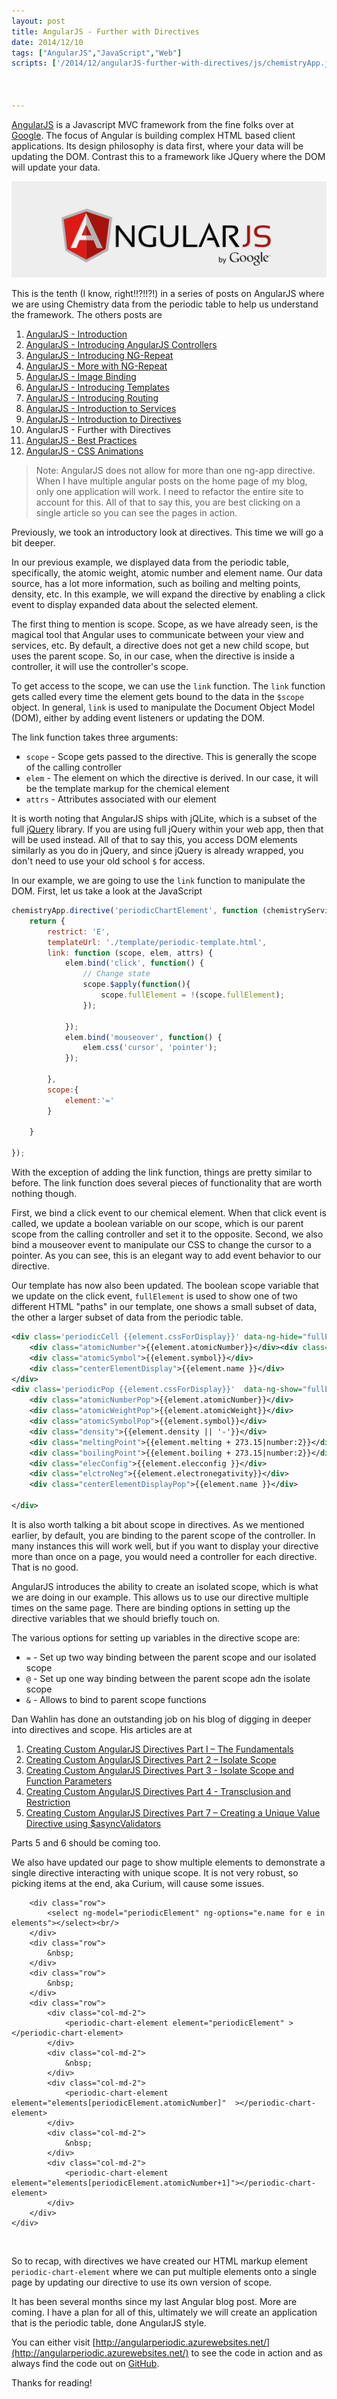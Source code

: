 ```yaml
---
layout: post
title: AngularJS - Further with Directives
date: 2014/12/10
tags: ["AngularJS","JavaScript","Web"]
scripts: ['/2014/12/angularJS-further-with-directives/js/chemistryApp.js','/2014/12/angularJS-further-with-directives/js/chemistryController.js','/2014/12/angularJS-further-with-directives/js/chemistryService.js','/2014/12/angularJS-further-with-directives/js/chemistryDirective.js']



---
```


[AngularJS](http://www.angularjs.org) is a Javascript MVC framework from the fine folks over at
[Google](http://www.google.com). The focus of Angular is building complex
 HTML based client applications. Its design philosophy is data first, where your data will be updating the DOM.
 Contrast this to a framework like JQuery where the DOM will update your data.

![AngularJS Logo](angularLogo.png)

This is the tenth (I know, right!!?!!?!) in a series of posts on AngularJS where we are using Chemistry data from the periodic table
to help us understand the framework. The others posts are

1. [AngularJS - Introduction](http://www.jptacek.com/2013/10/angularjs-introduction/)
2. [AngularJS - Introducing AngularJS Controllers](http://www.jptacek.com/2013/10/introducing-angularjs-controllers/)
3. [AngularJS - Introducing NG-Repeat](http://www.jptacek.com/2013/10/angularjs-introducing-ng-repeat/)
4. [AngularJS - More with NG-Repeat](http://www.jptacek.com/2014/01/angularjs-further-with-ng-repeat/)
5. [AngularJS - Image Binding](http://www.jptacek.com/2014/01/angularjs-lou-reed/)
6. [AngularJS - Introducing Templates](http://www.jptacek.com/2014/02/angularJS-templates/)
7. [AngularJS - Introducing Routing](http://www.jptacek.com/2014/02/angularJS-IntroToRouting/)
8. [AngularJS - Introduction to Services](http://www.jptacek.com/2014/05/angularJS-Intro-To-Services/)
9. [AngularJS - Introduction to Directives](http://www.jptacek.com/2014/06/angularJS-intro-to-directives/)
10. AngularJS - Further with Directives
11. [AngularJS - Best Practices](http://jptacek.com/2015/02/angularJS-Best-Practices/)
12. [AngularJS - CSS Animations](http://jptacek.com/2015/03/angularJS-CSS-Animation/)

>Note: AngularJS does not allow for more than one ng-app directive. When I have multiple angular posts on
the home page of my blog, only one application will work. I need to refactor the entire site to account for
this. All of that to say this, you are best clicking on a single article so you can see the pages in action.

Previously, we took an introductory look at directives. This time we will go a bit deeper.

In our previous example, we displayed data from the periodic table, specifically, the atomic weight, atomic number
and element name. Our data source, has a lot more information, such as boiling and melting points, density, etc. In
this example, we will expand the directive by enabling a click event to display expanded data about the selected element.

The first thing to mention is scope. Scope, as we have already seen, is the magical tool that Angular uses to
communicate between your view and services, etc. By default, a directive does not get a new child scope, but
uses the parent scope. So, in our case, when the directive is inside a controller, it will use the
controller's scope.

To get access to the scope, we can use the ``link`` function. The ``link`` function gets called every time the
element gets bound to the data in the ``$scope`` object. In general, ``link`` is used to manipulate the Document
Object Model (DOM),
either by adding event listeners or updating the DOM.

The link function takes three arguments:

* ``scope`` - Scope gets passed to the directive. This is generally the scope of the calling controller
* ``elem`` - The element on which the directive is derived. In our case, it will be the template markup for
the chemical element
* ``attrs`` - Attributes associated with our element

It is worth noting that AngularJS ships with jQLite, which is a subset of the full
[jQuery](http://jquery.com/) library. If you are using full
jQuery within your web app, then that will be used instead. All of that to say this, you access DOM elements
similarly as you do in jQuery, and since jQuery is already wrapped, you don't need to use your old school
``$`` for access.

In our example, we are going to use the ``link`` function to manipulate the DOM. First, let us take a look
at the JavaScript

```javascript
chemistryApp.directive('periodicChartElement', function (chemistryService) {;
    return {
        restrict: 'E',
        templateUrl: './template/periodic-template.html',
        link: function (scope, elem, attrs) {
            elem.bind('click', function() {
                // Change state
                scope.$apply(function(){
                    scope.fullElement = !(scope.fullElement);
                });

            });
            elem.bind('mouseover', function() {
                elem.css('cursor', 'pointer');
            });

        },
        scope:{
            element:'='
        }

    }

});
```

With the exception of adding the link function, things are pretty similar to before. The link function does several
pieces of functionality that are worth nothing though.

First, we bind a click event to our chemical element. When
that click event is called, we update a boolean variable on our scope, which is our parent scope from the calling
controller and set it to the opposite. Second, we also bind a mouseover event to manipulate our CSS to change the
 cursor to a pointer. As you can see, this is an elegant way to add event behavior to our directive.

Our template has now also been updated. The boolean scope variable that we update on the click event,
``fullElement`` is used to show one of two different
HTML "paths" in our template, one shows a small subset of data, the other a larger subset of data from the periodic
table.

```xml
<div class='periodicCell {{element.cssForDisplay}}' data-ng-hide="fullElement">
    <div class="atomicNumber">{{element.atomicNumber}}</div><div class="atomicWeight">{{element.atomicWeight}}</div>
    <div class="atomicSymbol">{{element.symbol}}</div>
    <div class="centerElementDisplay">{{element.name }}</div>
</div>
<div class='periodicPop {{element.cssForDisplay}}'  data-ng-show="fullElement">
    <div class="atomicNumberPop">{{element.atomicNumber}}</div>
    <div class="atomicWeightPop">{{element.atomicWeight}}</div>
    <div class="atomicSymbolPop">{{element.symbol}}</div>
    <div class="density">{{element.density || '-'}}</div>
    <div class="meltingPoint">{{element.melting + 273.15|number:2}}</div>
    <div class="boilingPoint">{{element.boiling + 273.15|number:2}}</div>
    <div class="elecConfig">{{element.elecconfig }}</div>
    <div class="elctroNeg">{{element.electronegativity}}</div>
    <div class="centerElementDisplayPop">{{element.name }}</div>

</div>
```

It is also worth talking a bit about scope in directives. As we mentioned earlier, by default, you are binding to the parent scope of the controller.
In many instances this will work well, but if you want to display your directive more than once on a page, you would need a
controller for each directive. That is no good.

AngularJS introduces the ability to create an isolated scope, which is what we are doing in our example. This allows us
to use our directive multiple times on the same page. There are binding options in setting up the directive variables that we should
briefly touch on.

The various options for
setting up variables in the directive scope are:

* ``=`` - Set up two way binding between the parent scope and our isolated scope
* ``@`` - Set up one way binding between the parent scope adn the isolate scope
* ``&`` - Allows to bind to parent scope functions

Dan Wahlin has done an outstanding job on his blog of digging in deeper into directives and scope. His articles are at

1. [Creating Custom AngularJS Directives Part I – The Fundamentals](http://weblogs.asp.net/dwahlin/creating-custom-angularjs-directives-part-i-the-fundamentals)
2. [Creating Custom AngularJS Directives Part 2 – Isolate Scope](http://weblogs.asp.net/dwahlin/creating-custom-angularjs-directives-part-2-isolate-scope)
3. [Creating Custom AngularJS Directives Part 3 - Isolate Scope and Function Parameters](http://weblogs.asp.net/dwahlin/creating-custom-angularjs-directives-part-3-isolate-scope-and-function-parameters)
4. [Creating Custom AngularJS Directives Part 4 - Transclusion and Restriction](https://weblogs.asp.net/dwahlin/creating-custom-angularjs-directives-part-4-transclusion-and-restriction)
7. [Creating Custom AngularJS Directives Part 7 – Creating a Unique Value Directive using $asyncValidators](https://weblogs.asp.net/dwahlin/creating-custom-angularjs-directives-part-7-%E2%80%93-creating-a-unique-value-directive-using-asyncvalidators)

Parts 5 and 6 should be coming too.

We also have updated our page to show multiple elements to demonstrate a single directive interacting with unique scope. It
is not very robust, so picking items at the end, aka Curium, will cause some issues.

<div id="app" ng-app="chemistryApp">
    <div id="controller" ng-controller="chemistryController">

        <div class="row">
            <select ng-model="periodicElement" ng-options="e.name for e in elements"></select><br/>
        </div>
        <div class="row">
            &nbsp;
        </div>
        <div class="row">
            &nbsp;
        </div>
        <div class="row">
            <div class="col-md-2">
                <periodic-chart-element element="periodicElement" ></periodic-chart-element>
            </div>
            <div class="col-md-2">
                &nbsp;
            </div>
            <div class="col-md-2">
                <periodic-chart-element element="elements[periodicElement.atomicNumber]"  ></periodic-chart-element>
            </div>
            <div class="col-md-2">
                &nbsp;
            </div>
            <div class="col-md-2">
                <periodic-chart-element element="elements[periodicElement.atomicNumber+1]"></periodic-chart-element>
            </div>
        </div>
    </div>
</div>

<br/>

So to recap, with directives we have created our HTML markup element ``periodic-chart-element`` where we can put multiple elements
onto a single page by updating our directive to use its own version of scope.

It has been several months since my last Angular blog post. More are coming. I have a plan for all of this, ultimately we
will create an application that is the periodic table, done AngularJS style.

You can either visit [http://angularperiodic.azurewebsites.net/](http://angularperiodic.azurewebsites.net/) to see the code in action and
as always find the code out on [GitHub](https://github.com/jptacek/AngularPeriodic).

Thanks for reading!
